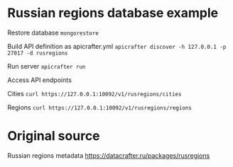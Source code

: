 # Russian regions database example


Restore database
```mongorestore```

Build API definition as apicrafter.yml
```apicrafter discover -h 127.0.0.1 -p 27017 -d rusregions```



Run server
```apicrafter run```

Access API endpoints

Cities
```curl https://127.0.0.1:10092/v1/rusregions/cities```

Regions
```curl https://127.0.0.1:10092/v1/rusregions/regions```

# Original source

Russian regions metadata https://datacrafter.ru/packages/rusregions
